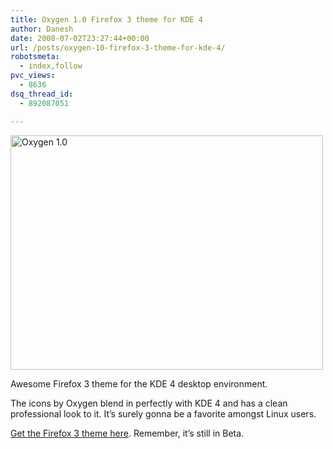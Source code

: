 ```yaml
---
title: Oxygen 1.0 Firefox 3 theme for KDE 4
author: Danesh
date: 2008-07-02T23:27:44+00:00
url: /posts/oxygen-10-firefox-3-theme-for-kde-4/
robotsmeta:
  - index,follow
pvc_views:
  - 8636
dsq_thread_id:
  - 892087051

---
```

[<img loading="lazy" class="alignnone size-medium wp-image-646" title="Oxygen 1.0" src="/wp-content/uploads/2008/07/oxygen-10.png" alt="Oxygen 1.0" width="500" height="375" />][1]

Awesome Firefox 3 theme for the KDE 4 desktop environment.

The icons by Oxygen blend in perfectly with KDE 4 and has a clean professional look to it. It&#8217;s surely gonna be a favorite amongst Linux users.

[Get the Firefox 3 theme here][2]. Remember, it&#8217;s still in Beta.

 [1]: /wp-content/uploads/2008/07/oxygen-10.png
 [2]: https://addons.mozilla.org/en-US/firefox/addon/7962
